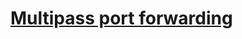 # **[Multipass port forwarding](https://discourse.ubuntu.com/t/multipass-port-forwarding-with-iptables/18741)**
